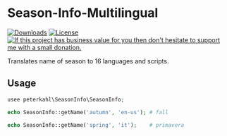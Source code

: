 # Season-Info-Multilingual

[![Downloads](https://img.shields.io/packagist/dt/peterkahl/season-info-multilingual.svg)](https://packagist.org/packages/peterkahl/season-info-multilingual)
[![License](http://img.shields.io/:license-apache-blue.svg)](http://www.apache.org/licenses/LICENSE-2.0.html)
[![If this project has business value for you then don't hesitate to support me with a small donation.](https://img.shields.io/badge/Donations-via%20Paypal-blue.svg)](https://www.paypal.me/PeterK93)

Translates name of season to 16 languages and scripts.

## Usage

```php
usee peterkahl\SeasonInfo\SeasonInfo;

echo SeasonInfo::getName('autumn', 'en-us'); # fall

echo SeasonInfo::getName('spring', 'it');    # primavera

```
